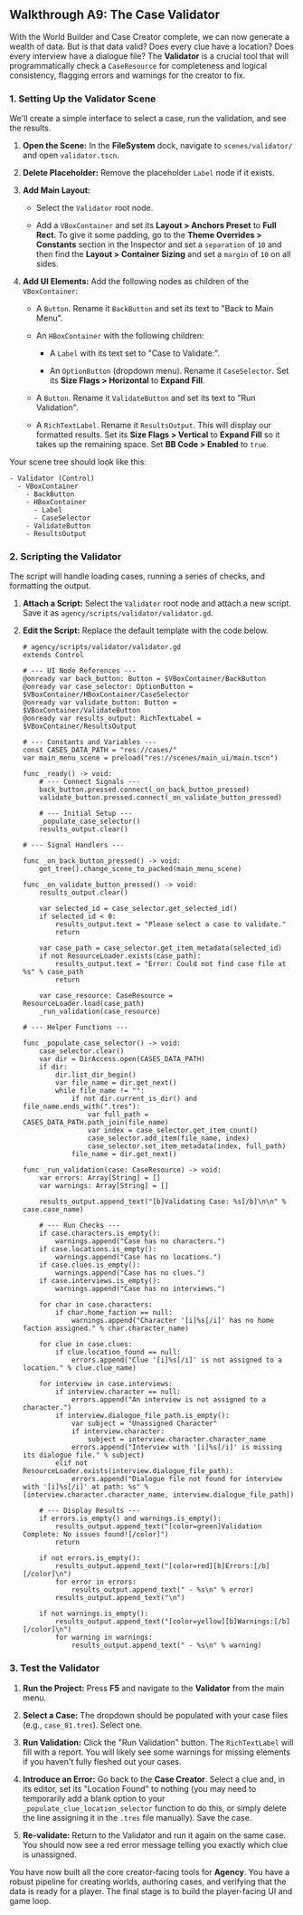 ## Walkthrough A9: The Case Validator

With the World Builder and Case Creator complete, we can now generate a wealth of data. But is that data valid? Does every clue have a location? Does every interview have a dialogue file? The **Validator** is a crucial tool that will programmatically check a `CaseResource` for completeness and logical consistency, flagging errors and warnings for the creator to fix.

### 1\. Setting Up the Validator Scene

We'll create a simple interface to select a case, run the validation, and see the results.

1.  **Open the Scene:** In the **FileSystem** dock, navigate to `scenes/validator/` and open `validator.tscn`.
    
2.  **Delete Placeholder:** Remove the placeholder `Label` node if it exists.
    
3.  **Add Main Layout:**
    
    -   Select the `Validator` root node.
        
    -   Add a `VBoxContainer` and set its **Layout > Anchors Preset** to **Full Rect**. To give it some padding, go to the **Theme Overrides > Constants** section in the Inspector and set a `separation` of `10` and then find the **Layout > Container Sizing** and set a `margin` of `10` on all sides.
        
4.  **Add UI Elements:** Add the following nodes as children of the `VBoxContainer`:
    
    -   A `Button`. Rename it `BackButton` and set its text to "Back to Main Menu".
        
    -   An `HBoxContainer` with the following children:
        
        -   A `Label` with its text set to "Case to Validate:".
            
        -   An `OptionButton` (dropdown menu). Rename it `CaseSelector`. Set its **Size Flags > Horizontal** to **Expand Fill**.
            
    -   A `Button`. Rename it `ValidateButton` and set its text to "Run Validation".
        
    -   A `RichTextLabel`. Rename it `ResultsOutput`. This will display our formatted results. Set its **Size Flags > Vertical** to **Expand Fill** so it takes up the remaining space. Set **BB Code > Enabled** to `true`.
        

Your scene tree should look like this:

    - Validator (Control)
      - VBoxContainer
        - BackButton
        - HBoxContainer
          - Label
          - CaseSelector
        - ValidateButton
        - ResultsOutput
    

### 2\. Scripting the Validator

The script will handle loading cases, running a series of checks, and formatting the output.

1.  **Attach a Script:** Select the `Validator` root node and attach a new script. Save it as `agency/scripts/validator/validator.gd`.
    
2.  **Edit the Script:** Replace the default template with the code below.
    
        # agency/scripts/validator/validator.gd
        extends Control
        
        # --- UI Node References ---
        @onready var back_button: Button = $VBoxContainer/BackButton
        @onready var case_selector: OptionButton = $VBoxContainer/HBoxContainer/CaseSelector
        @onready var validate_button: Button = $VBoxContainer/ValidateButton
        @onready var results_output: RichTextLabel = $VBoxContainer/ResultsOutput
        
        # --- Constants and Variables ---
        const CASES_DATA_PATH = "res://cases/"
        var main_menu_scene = preload("res://scenes/main_ui/main.tscn")
        
        func _ready() -> void:
            # --- Connect Signals ---
            back_button.pressed.connect(_on_back_button_pressed)
            validate_button.pressed.connect(_on_validate_button_pressed)
        
            # --- Initial Setup ---
            _populate_case_selector()
            results_output.clear()
        
        # --- Signal Handlers ---
        
        func _on_back_button_pressed() -> void:
            get_tree().change_scene_to_packed(main_menu_scene)
        
        func _on_validate_button_pressed() -> void:
            results_output.clear()
        
            var selected_id = case_selector.get_selected_id()
            if selected_id < 0:
                results_output.text = "Please select a case to validate."
                return
        
            var case_path = case_selector.get_item_metadata(selected_id)
            if not ResourceLoader.exists(case_path):
                results_output.text = "Error: Could not find case file at %s" % case_path
                return
        
            var case_resource: CaseResource = ResourceLoader.load(case_path)
            _run_validation(case_resource)
        
        # --- Helper Functions ---
        
        func _populate_case_selector() -> void:
            case_selector.clear()
            var dir = DirAccess.open(CASES_DATA_PATH)
            if dir:
                dir.list_dir_begin()
                var file_name = dir.get_next()
                while file_name != "":
                    if not dir.current_is_dir() and file_name.ends_with(".tres"):
                        var full_path = CASES_DATA_PATH.path_join(file_name)
                        var index = case_selector.get_item_count()
                        case_selector.add_item(file_name, index)
                        case_selector.set_item_metadata(index, full_path)
                    file_name = dir.get_next()
        
        func _run_validation(case: CaseResource) -> void:
            var errors: Array[String] = []
            var warnings: Array[String] = []
        
            results_output.append_text("[b]Validating Case: %s[/b]\n\n" % case.case_name)
        
            # --- Run Checks ---
            if case.characters.is_empty():
                warnings.append("Case has no characters.")
            if case.locations.is_empty():
                warnings.append("Case has no locations.")
            if case.clues.is_empty():
                warnings.append("Case has no clues.")
            if case.interviews.is_empty():
                warnings.append("Case has no interviews.")
        
            for char in case.characters:
                if char.home_faction == null:
                    warnings.append("Character '[i]%s[/i]' has no home faction assigned." % char.character_name)
        
            for clue in case.clues:
                if clue.location_found == null:
                    errors.append("Clue '[i]%s[/i]' is not assigned to a location." % clue.clue_name)
        
            for interview in case.interviews:
                if interview.character == null:
                    errors.append("An interview is not assigned to a character.")
                if interview.dialogue_file_path.is_empty():
                    var subject = "Unassigned Character"
                    if interview.character:
                        subject = interview.character.character_name
                    errors.append("Interview with '[i]%s[/i]' is missing its dialogue file." % subject)
                elif not ResourceLoader.exists(interview.dialogue_file_path):
                    errors.append("Dialogue file not found for interview with '[i]%s[/i]' at path: %s" % [interview.character.character_name, interview.dialogue_file_path])
        
            # --- Display Results ---
            if errors.is_empty() and warnings.is_empty():
                results_output.append_text("[color=green]Validation Complete: No issues found![/color]")
                return
        
            if not errors.is_empty():
                results_output.append_text("[color=red][b]Errors:[/b][/color]\n")
                for error in errors:
                    results_output.append_text(" - %s\n" % error)
                results_output.append_text("\n")
        
            if not warnings.is_empty():
                results_output.append_text("[color=yellow][b]Warnings:[/b][/color]\n")
                for warning in warnings:
                    results_output.append_text(" - %s\n" % warning)
        
    

### 3\. Test the Validator

1.  **Run the Project:** Press **F5** and navigate to the **Validator** from the main menu.
    
2.  **Select a Case:** The dropdown should be populated with your case files (e.g., `case_01.tres`). Select one.
    
3.  **Run Validation:** Click the "Run Validation" button. The `RichTextLabel` will fill with a report. You will likely see some warnings for missing elements if you haven't fully fleshed out your cases.
    
4.  **Introduce an Error:** Go back to the **Case Creator**. Select a clue and, in its editor, set its "Location Found" to nothing (you may need to temporarily add a blank option to your `_populate_clue_location_selector` function to do this, or simply delete the line assigning it in the `.tres` file manually). Save the case.
    
5.  **Re-validate:** Return to the Validator and run it again on the same case. You should now see a red error message telling you exactly which clue is unassigned.
    

You have now built all the core creator-facing tools for **Agency**. You have a robust pipeline for creating worlds, authoring cases, and verifying that the data is ready for a player. The final stage is to build the player-facing UI and game loop.





